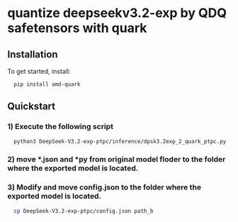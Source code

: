 # quantize deepseekv3.2-exp by QDQ safetensors with quark

## Installation

To get started, install:

```bash
  pip install amd-quark
```

## Quickstart

### 1) Execute the following script

```bash
  python3 DeepSeek-V3.2-exp-ptpc/inference/dpsk3.2exp_2_quark_ptpc.py --input-fp8-hf-path path_a  --output-fp8-hf-path-ptpc path_b
```

### 2) move *.json and *py from original model floder to the folder where the exported model is located.

### 3) Modify and move config.json to the folder where the exported model is located.

```bash
  cp DeepSeek-V3.2-exp-ptpc/config.json path_b
```

